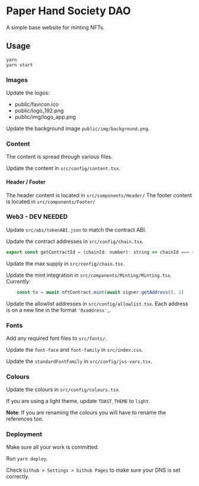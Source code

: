 # Paper Hand Society DAO

A simple base website for minting NFTs.

## Usage

```
yarn
yarn start
```

### Images

Update the logos:

* public/favicon.ico
* public/logo_192.png
* public/img/logo_app.png

Update the background image `public/img/background.png`.

### Content

The content is spread through various files.

Update the content in `src/config/content.tsx`.


#### Header / Footer

The header content is located in `src/components/Header/`
The footer content is located in `src/components/Footer/`

### Web3 - DEV NEEDED

Update `src/abi/tokenABI.json` to match the contract ABI.

Update the contract addresses in `src/config/chain.tsx`.
```js
export const getContractId = (chainId: number): string => chainId === 4 ? '0xXXX' : 'PUT CONTRACT ADDRESS HERE'`
```

Update the max supply in `src/config/chain.tsx`.

Update the mint integration in `src/components/Minting/Minting.tsx`.
Currently:

```js
	const tx = await nftContract.mint(await signer.getAddress(), 1)
```

Update the allowlist addresses in `src/config/allowlist.tsx`.
Each address is on a new line in the format `'0xaddress',`.

### Fonts

Add any required font files to `src/fonts/`.

Update the `font-face` and `font-family` in `src/index.css`.

Update the `standardFontFamily` in `src/config/jss-vars.tsx`.

### Colours

Update the colours in `src/config/colours.tsx`.

If you are using a light theme, update `TOAST_THEME` to `light`.

**Note**: If you are renaming the colours you will have to rename the references too.

### Deployment

Make sure all your work is committed.

Run `yarn deploy`.

Check `Github > Settings > Github Pages` to make sure your DNS is set correctly.
